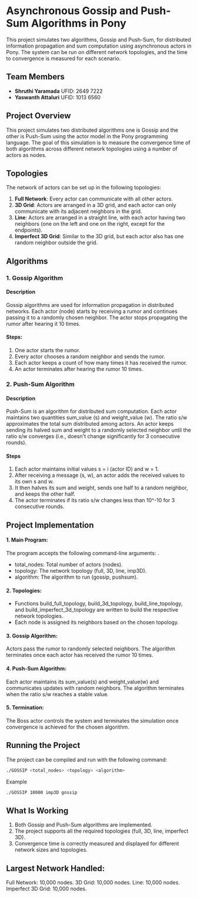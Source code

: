 # Asynchronous Gossip and Push-Sum Algorithms in Pony

This project simulates two algorithms, Gossip and Push-Sum, for distributed information propagation and sum computation using asynchronous actors in Pony. The system can be run on different network topologies, and the time to convergence is measured for each scenario.

## Team Members
- **Shruthi Yaramada**
  UFID: 2649 7222
- **Yaswanth Attaluri**
  UFID: 1013 6560

## Project Overview
This project simulates two distributed algorithms one is Gossip and the other is Push-Sum using the actor model in the Pony programming language. The goal of this simulation is to measure the convergence time of both algorithms across different network topologies using a number of actors as nodes.

## Topologies
The network of actors can be set up in the following topologies:
1. **Full Network**: Every actor can communicate with all other actors.
2. **3D Grid**: Actors are arranged in a 3D grid, and each actor can only communicate with its adjacent neighbors in the grid.
3. **Line**: Actors are arranged in a straight line, with each actor having two neighbors (one on the left and one on the right, except for the endpoints).
4. **Imperfect 3D Grid**: Similar to the 3D grid, but each actor also has one random neighbor outside the grid.

## Algorithms
### 1. Gossip Algorithm
#### Description 
Gossip algorithms are used for information propagation in distributed networks. Each actor (node) starts by receiving a rumor and continues passing it to a randomly chosen neighbor. The actor stops propagating the rumor after hearing it 10 times.
#### Steps:
1. One actor starts the rumor.
2. Every actor chooses a random neighbor and sends the rumor.
3. Each actor keeps a count of how many times it has received the rumor.
4. An actor terminates after hearing the rumor 10 times.

### 2. Push-Sum Algorithm
#### Description 
Push-Sum is an algorithm for distributed sum computation. Each actor maintains two quantities sum_value (s) and weight_value (w). The ratio s/w approximates the total sum distributed among actors. An actor keeps sending its halved sum and weight to a randomly selected neighbor until the ratio s/w converges (i.e., doesn't change significantly for 3 consecutive rounds).
#### Steps
1. Each actor maintains initial values s = i (actor ID) and w = 1.
2. After receiving a message (s, w), an actor adds the received values to its own s and w.
3. It then halves its sum and weight, sends one half to a random neighbor, and keeps the other half.
4. The actor terminates if its ratio s/w changes less than 10^-10 for 3 consecutive rounds.

## Project Implementation
#### 1. Main Program:
The program accepts the following command-line arguments: <numNodes> <topology> <algorithm>.
- total_nodes: Total number of actors (nodes).
- topology: The network topology (full, 3D, line, imp3D).
- algorithm: The algorithm to run (gossip, pushsum).

#### 2. Topologies:
- Functions build_full_topology, build_3d_topology, build_line_topology, and build_imperfect_3d_topology are written to build the respective network topologies.
- Each node is assigned its neighbors based on the chosen topology.

#### 3. Gossip Algorithm:
Actors pass the rumor to randomly selected neighbors. The algorithm terminates once each actor has received the rumor 10 times.

#### 4. Push-Sum Algorithm:
Each actor maintains its sum_value(s) and weight_value(w) and communicates updates with random neighbors. The algorithm terminates when the ratio s/w reaches a stable value.

#### 5. Termination:
The Boss actor controls the system and terminates the simulation once convergence is achieved for the chosen algorithm.

## Running the Project
The project can be compiled and run with the following command:

```bash
./GOSSIP <total_nodes> <topology> <algorithm>
```
Example
```bash
./GOSSIP 10000 imp3D gossip
```

## What Is Working
1. Both Gossip and Push-Sum algorithms are implemented.
2. The project supports all the required topologies (full, 3D, line, imperfect 3D).
3. Convergence time is correctly measured and displayed for different network sizes and topologies.

## Largest Network Handled:
Full Network: 10,000 nodes.
3D Grid: 10,000 nodes.
Line: 10,000 nodes.
Imperfect 3D Grid: 10,000 nodes.


